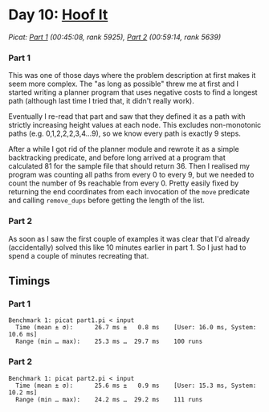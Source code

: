 # Day 10: [Hoof It](https://adventofcode.com/2024/day/10)
*Picat: [Part 1](https://github.com/DestyNova/advent_of_code_2024/blob/main/10/part1.pi) (00:45:08, rank 5925), [Part 2](https://github.com/DestyNova/advent_of_code_2024/blob/main/10/part2.pi) (00:59:14, rank 5639)*

### Part 1

This was one of those days where the problem description at first makes it seem more complex. The "as long as possible" threw me at first and I started writing a planner program that uses negative costs to find a longest path (although last time I tried that, it didn't really work).

Eventually I re-read that part and saw that they defined it as a path with strictly increasing height values at each node. This excludes non-monotonic paths (e.g. 0,1,2,2,2,3,4...9), so we know every path is exactly 9 steps.

After a while I got rid of the planner module and rewrote it as a simple backtracking predicate, and before long arrived at a program that calculated 81 for the sample file that should return 36. Then I realised my program was counting all paths from every 0 to every 9, but we needed to count the number of 9s reachable from every 0. Pretty easily fixed by returning the end coordinates from each invocation of the `move` predicate and calling `remove_dups` before getting the length of the list.

### Part 2

As soon as I saw the first couple of examples it was clear that I'd already (accidentally) solved this like 10 minutes earlier in part 1. So I just had to spend a couple of minutes recreating that.

## Timings

### Part 1

```
Benchmark 1: picat part1.pi < input
  Time (mean ± σ):      26.7 ms ±   0.8 ms    [User: 16.0 ms, System: 10.6 ms]
  Range (min … max):    25.3 ms …  29.7 ms    100 runs
```

### Part 2

```
Benchmark 1: picat part2.pi < input
  Time (mean ± σ):      25.6 ms ±   0.9 ms    [User: 15.3 ms, System: 10.2 ms]
  Range (min … max):    24.2 ms …  29.2 ms    111 runs
 
```
